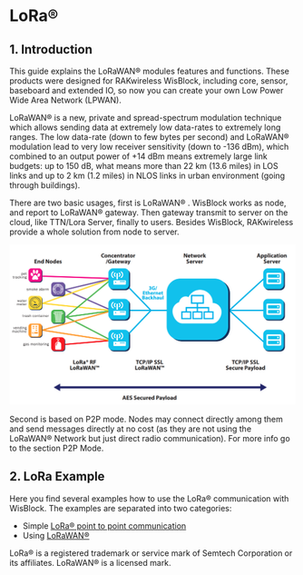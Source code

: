 # LoRa®  


## 1. Introduction

This guide explains the LoRaWAN®  modules features and functions. These products were designed for RAKwireless WisBlock, including core, sensor, baseboard and extended IO, so now you can create your own Low Power Wide Area Network (LPWAN).

LoRaWAN®  is a new, private and spread-spectrum modulation technique which allows sending data at extremely low data-rates to extremely long ranges. The low data-rate (down to few bytes per second) and LoRaWAN®  modulation lead to very low receiver sensitivity (down to -136 dBm), which combined to an output power of +14 dBm means extremely large link budgets: up to 150 dB, what means more than 22 km (13.6 miles) in LOS links and up to 2 km (1.2 miles) in NLOS links in urban environment (going through buildings).

There are two basic usages, first is LoRaWAN® . WisBlock works as node, and report to LoRaWAN®  gateway. Then gateway transmit to server on the cloud, like TTN/Lora Server, finally to users. Besides WisBlock, RAKwireless provide a whole solution from node to server.

![wifi-lora-net](../../../assets/Examples/wifi-lora-net.png)

Second is based on P2P mode. Nodes may connect directly among them and send messages directly at no cost (as they are not using the LoRaWAN®  Network but just direct radio communication). For more info go to the section P2P Mode.



## 2. LoRa Example

Here you find several examples how to use the LoRa® communication with WisBlock. The examples are separated into two categories:     

- Simple [LoRa® point to point communication](/examples/communications/LoRa/LoRaP2P/)      
- Using [LoRaWAN® ](/examples/communications/LoRa/LoRaWAN/)


LoRa® is a registered trademark or service mark of Semtech Corporation or its affiliates. LoRaWAN® is a licensed mark.